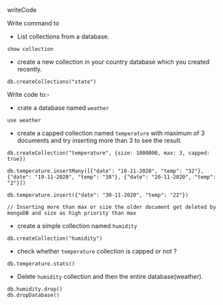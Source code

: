 writeCode

Write command to

- List collections from a database.

```
show collection
```

- create a new collection in your country database which you created recently.

```
db.createCollections("state")
```

Write code to:-

- crate a database named `weather`

```
use weather
```

- create a capped collection named `temperature` with maximum of 3 documents and try inserting more than 3 to see the result.

```
db.createCollection("temperature", {size: 1000000, max: 3, capped: true})

db.temperature.insertMany([{"date": "18-11-2020", "temp": "32"}, {"date": "19-11-2020", "temp": "38"}, {"date": "20-11-2020", "temp": "2"}])

db.temperature.insert({"date": "30-11-2020", "temp": "22"})

// Inserting more than max or size the older document get deleted by mongoDB and size as high priority than max
```

- create a simple collection named `humidity`

```
db.createCollection("humidity")
```

- check whether `temperature` collection is capped or not ?

```
db.temperature.stats()
```

- Delete `humidity` collection and then the entire database(weather).

```
db.humidity.drop()
db.dropDatabase()
```